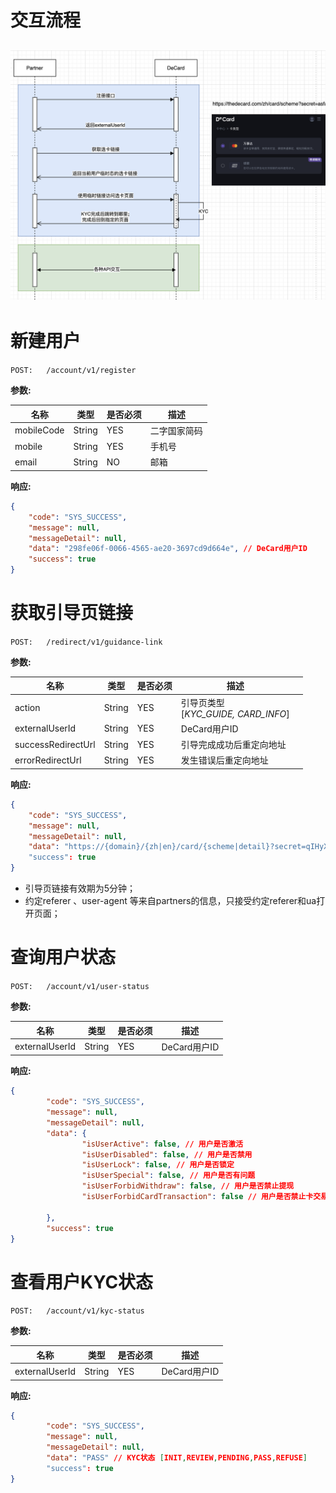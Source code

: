 # 交互流程
![](../images/flow.png)
---


# 新建用户
`POST:   /account/v1/register`

**参数:**

| 名称  | 类型  | 是否必须 | 描述 |
| ------------ | ------------ |------|----|
|  mobileCode | String  | YES  | 二字国家简码  |
|  mobile | String  | YES  | 手机号  |
|  email | String  | NO   | 邮箱  |


**响应:**
```json
{
    "code": "SYS_SUCCESS",
    "message": null,
    "messageDetail": null,
    "data": "298fe06f-0066-4565-ae20-3697cd9d664e", // DeCard用户ID
    "success": true
}
```



# 获取引导页链接
`POST:   /redirect/v1/guidance-link`

**参数:**

| 名称           | 类型 | 是否必须 | 描述                               |                                                                                          |
| ------------------ | -------- | ------------ | -------------------------------------- | ----------------------------------------------------------------------------------------:|
| action             | String   | YES          | 引导页类型<br>[*KYC_GUIDE, CARD_INFO*] |                                                                                          |
| externalUserId     | String   | YES          | DeCard用户ID                           |                                                                                          |
| successRedirectUrl | String   | YES          | 引导完成成功后重定向地址               |                                                                                          |
| errorRedirectUrl   | String   | YES          | 发生错误后重定向地址                   |                                                                                          |

**响应:**
```json
{
    "code": "SYS_SUCCESS",
    "message": null,
    "messageDetail": null,
    "data": "https://{domain}/{zh|en}/card/{scheme|detail}?secret=qIHyX5xWBJ24PJIcOdmos1piblnglBNoTrw0Ejkqmso" // 临时访问链接
    "success": true
}
```
- 引导页链接有效期为5分钟；
- 约定referer 、user-agent 等来自partners的信息，只接受约定referer和ua打开页面；




# 查询用户状态
`POST:   /account/v1/user-status`

**参数:**

| 名称  | 类型  | 是否必须 | 描述 |
| ------------ | ------------ |------|----|
|  externalUserId | String  | YES  | DeCard用户ID  |

**响应:**
```json
{
        "code": "SYS_SUCCESS",
        "message": null,
        "messageDetail": null,
        "data": {
                "isUserActive": false, // 用户是否激活
                "isUserDisabled": false, // 用户是否禁用
                "isUserLock": false, // 用户是否锁定
                "isUserSpecial": false, // 用户是否有问题
                "isUserForbidWithdraw": false, // 用户是否禁止提现
                "isUserForbidCardTransaction": false // 用户是否禁止卡交易

        },
        "success": true
}
```



# 查看用户KYC状态
`POST:   /account/v1/kyc-status`

**参数:**

| 名称  | 类型  | 是否必须 | 描述 |
| ------------ | ------------ |------|----|
|  externalUserId | String  | YES  | DeCard用户ID  |


**响应:**
```json
{
        "code": "SYS_SUCCESS",
        "message": null,
        "messageDetail": null,
        "data": "PASS" // KYC状态 [INIT,REVIEW,PENDING,PASS,REFUSE]
        "success": true
}
```

